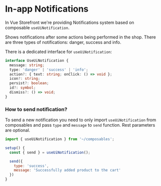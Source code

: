 # In-app Notifications

In Vue Storefront we're providing Notifications system based on composable `useUiNotification`. 

Shows notifications after some actions being performed in the shop. There are three types of notifications: danger, success and info.

There is a dedicated interface for `useUiNotification`:

```ts
interface UseUiNotification {
  message: string;
  type: 'danger' | 'success' | 'info';
  action?: { text: string; onClick: () => void };
  icon?: string;
  persist?: boolean;
  id?: symbol;
  dismiss?: () => void;
}
```

### How to send notification?

To send a new notification you need to only import `useUiNotification` from composables and pass `type` and `message` to `send` function. Rest parameters are optional.

```js
import { useUiNotification } from '~/composables';

setup() {
  const { send } = useUiNotification();

  send({
    type: 'success',
    message: 'Successfully added product to the cart'
  })
}
```

